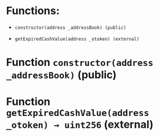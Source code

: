 # Functions:

- `constructor(address _addressBook) (public)`

- `getExpiredCashValue(address _otoken) (external)`

# Function `constructor(address _addressBook)` (public)

# Function `getExpiredCashValue(address _otoken) → uint256` (external)
